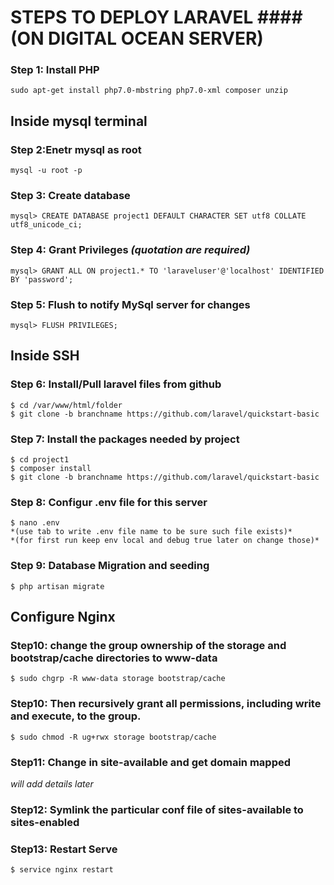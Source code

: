 # STEPS TO DEPLOY LARAVEL #### (ON DIGITAL OCEAN SERVER)


### Step 1: Install PHP
    sudo apt-get install php7.0-mbstring php7.0-xml composer unzip




## Inside mysql terminal

### Step 2:Enetr mysql as root
    mysql -u root -p

### Step 3: Create database
    mysql> CREATE DATABASE project1 DEFAULT CHARACTER SET utf8 COLLATE utf8_unicode_ci;

### Step 4: Grant Privileges *(quotation are required)*
    mysql> GRANT ALL ON project1.* TO 'laraveluser'@'localhost' IDENTIFIED BY 'password';

### Step 5: Flush to notify MySql server for changes
    mysql> FLUSH PRIVILEGES;




## Inside SSH

### Step 6: Install/Pull laravel files from github
    $ cd /var/www/html/folder
    $ git clone -b branchname https://github.com/laravel/quickstart-basic

### Step 7: Install the packages needed by project
    $ cd project1
    $ composer install
    $ git clone -b branchname https://github.com/laravel/quickstart-basic

### Step 8: Configur .env file for this server
    $ nano .env 
    *(use tab to write .env file name to be sure such file exists)*
    *(for first run keep env local and debug true later on change those)*

### Step 9: Database Migration and seeding
    $ php artisan migrate




## Configure Nginx

### Step10: change the group ownership of the storage and bootstrap/cache directories to www-data
    $ sudo chgrp -R www-data storage bootstrap/cache

### Step10: Then recursively grant all permissions, including write and execute, to the group.
    $ sudo chmod -R ug+rwx storage bootstrap/cache

### Step11: Change in site-available and get domain mapped
*will add details later*

### Step12: Symlink the particular conf file of sites-available to sites-enabled

### Step13: Restart Serve
    $ service nginx restart

    
